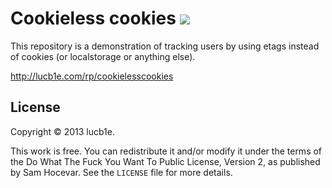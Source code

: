 Cookieless cookies ![](https://img.shields.io/badge/%3C%2F%3E-Golang-71e1ff.svg)
=================
This repository is a demonstration of tracking users by using etags instead of cookies (or localstorage or anything else).

http://lucb1e.com/rp/cookielesscookies

License
-------

Copyright © 2013 lucb1e.

This work is free. You can redistribute it and/or modify it under the
terms of the Do What The Fuck You Want To Public License, Version 2,
as published by Sam Hocevar. See the `LICENSE` file for more details.
